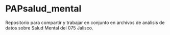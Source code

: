 # PAPsalud_mental
Repositorio para compartir y trabajar en conjunto en archivos de análisis de datos sobre Salud Mental del 075 Jalisco.
